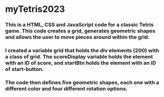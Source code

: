 # myTetris2023
### This is a HTML, CSS and JavaScript code for a classic Tetris game. This code creates a grid, generates geometric shapes and allows the user to move pieces around within the grid.
### I created a variable grid that holds the div elements (200) with a class of grid. The scoreDisplay variable holds the element with an ID of score, and startBtn holds the element with an ID of start-button. 
### The code then defines five geometric shapes, each one with a different color and four different rotation options.

